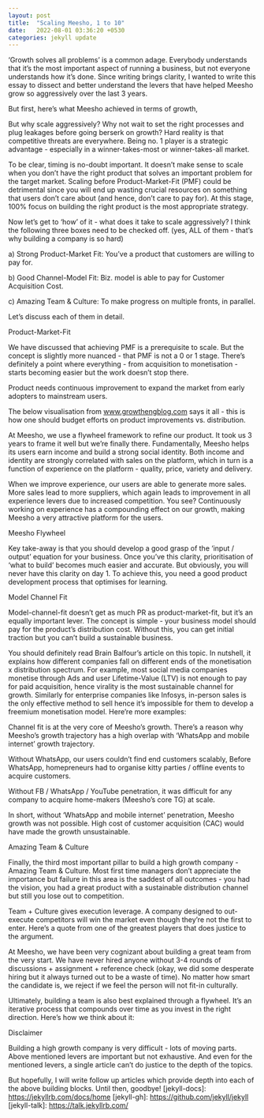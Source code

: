 ```yaml
---
layout: post
title:  "Scaling Meesho, 1 to 10"
date:   2022-08-01 03:36:20 +0530
categories: jekyll update
---
```

‘Growth solves all problems’ is a common adage. Everybody understands that it’s the most important aspect of running a business, but not everyone understands how it’s done. Since writing brings clarity, I wanted to write this essay to dissect and better understand the levers that have helped Meesho grow so aggressively over the last 3 years. 

But first, here’s what Meesho achieved in terms of growth,



But why scale aggressively? Why not wait to set the right processes and plug leakages before going berserk on growth? Hard reality is that competitive threats are everywhere. Being no. 1 player is a strategic advantage - especially in a winner-takes-most or winner-takes-all market.


To be clear, timing is no-doubt important. It doesn’t make sense to scale when you don’t have the right product that solves an important problem for the target market. Scaling before Product-Market-Fit (PMF) could be detrimental since you will end up wasting crucial resources on something that users don’t care about (and hence, don’t care to pay for). At this stage, 100% focus on building the right product is the most appropriate strategy. 


Now let’s get to ‘how’ of it - what does it take to scale aggressively? I think the following three boxes need to be checked off. (yes, ALL of them - that’s why building a company is so hard)

a) Strong Product-Market Fit: You’ve a product that customers are willing to pay for.

b) Good Channel-Model Fit: Biz. model is able to pay for Customer Acquisition Cost.

c) Amazing Team & Culture: To make progress on multiple fronts, in parallel.

Let’s discuss each of them in detail.

Product-Market-Fit

We have discussed that achieving PMF is a prerequisite to scale. But the concept is slightly more nuanced - that PMF is not a 0 or 1 stage. There’s definitely a point where everything - from acquisition to monetisation - starts becoming easier but the work doesn’t stop there. 

Product needs continuous improvement to expand the market from early adopters to mainstream users. 

The below visualisation from www.growthengblog.com says it all - this is how one should budget efforts on product improvements vs. distribution. 


At Meesho, we use a flywheel framework to refine our product. It took us 3 years to frame it well but we’re finally there. Fundamentally, Meesho helps its users earn income and build a strong social identity. Both income and identity are strongly correlated with sales on the platform, which in turn is a function of experience on the platform - quality, price, variety and delivery. 

When we improve experience, our users are able to generate more sales. More sales lead to more suppliers, which again leads to improvement in all experience levers due to increased competition. You see? Continuously working on experience has a compounding effect on our growth, making Meesho a very attractive platform for the users.

Meesho Flywheel


Key take-away is that you should develop a good grasp of the ‘input / output’ equation for your business. Once you’ve this clarity, prioritisation of ‘what to build’ becomes much easier and accurate. But obviously, you will never have this clarity on day 1. To achieve this, you need a good product development process that optimises for learning. 

Model Channel Fit

Model-channel-fit doesn’t get as much PR as product-market-fit, but it’s an equally important lever. The concept is simple - your business model should pay for the product’s distribution cost. Without this, you can get initial traction but you can’t build a sustainable business. 

You should definitely read Brain Balfour’s article on this topic. In nutshell, it explains how different companies fall on different ends of the monetisation x distribution spectrum. For example, most social media companies monetise through Ads and user Lifetime-Value (LTV) is not enough to pay for paid acquisition, hence virality is the most sustainable channel for growth. Similarly for enterprise companies like Infosys, in-person sales is the only effective method to sell hence it’s impossible for them to develop a freemium monetisation model. Here’re more examples:


Channel fit is at the very core of Meesho’s growth. There’s a reason why Meesho’s growth trajectory has a high overlap with ‘WhatsApp and mobile internet’ growth trajectory. 

Without WhatsApp, our users couldn’t find end customers scalably, Before WhatsApp, homepreneurs had to organise kitty parties / offline events to acquire customers.

Without FB / WhatsApp / YouTube penetration, it was difficult for any company to acquire home-makers (Meesho’s core TG) at scale.


In short, without ‘WhatsApp and mobile internet’ penetration, Meesho growth was not possible. High cost of customer acquisition (CAC) would have made the growth unsustainable.

Amazing Team & Culture

Finally, the third most important pillar to build a high growth company - Amazing Team & Culture. Most first time managers don’t appreciate the importance but failure in this area is the saddest of all outcomes - you had the vision, you had a great product with a sustainable distribution channel but still you lose out to competition. 

Team + Culture gives execution leverage. A company designed to out-execute competitors will win the market even though they’re not the first to enter. Here’s a quote from one of the greatest players that does justice to the argument.


At Meesho, we have been very cognizant about building a great team from the very start. We have never hired anyone without 3-4 rounds of discussions + assignment + reference check (okay, we did some desperate hiring but it always turned out to be a waste of time). No matter how smart the candidate is, we reject if we feel the person will not fit-in culturally.

Ultimately, building a team is also best explained through a flywheel. It’s an iterative process that compounds over time as you invest in the right direction. Here’s how we think about it:


Disclaimer

Building a high growth company is very difficult - lots of moving parts. Above mentioned levers are important but not exhaustive. And even for the mentioned levers, a single article can’t do justice to the depth of the topics. 

But hopefully, I will write follow up articles which provide depth into each of the above building blocks. Until then, goodbye!
[jekyll-docs]: https://jekyllrb.com/docs/home
[jekyll-gh]:   https://github.com/jekyll/jekyll
[jekyll-talk]: https://talk.jekyllrb.com/
